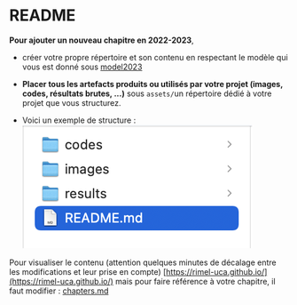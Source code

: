 # README

**Pour ajouter un nouveau chapitre en 2022-2023**,
  - créer votre propre répertoire et son contenu en respectant le modèle qui vous est donné sous [model2023](/Model/content.md)

  - **Placer tous les artefacts produits ou utilisés par votre projet (images, codes, résultats brutes, ...)** sous `assets/`un répertoire dédié à votre projet que vous structurez.

  - Voici un exemple de structure : 
![](Model/assets/images/structuration.png)
  
Pour visualiser le contenu (attention quelques minutes de décalage entre les modifications et leur prise en compte) [https://rimel-uca.github.io/](https://rimel-uca.github.io/) mais pour faire référence à votre chapitre, il faut modifier : [chapters.md](../../chapters.md)
